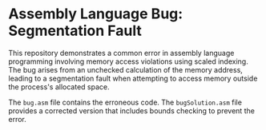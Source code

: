 # Assembly Language Bug: Segmentation Fault

This repository demonstrates a common error in assembly language programming involving memory access violations using scaled indexing. The bug arises from an unchecked calculation of the memory address, leading to a segmentation fault when attempting to access memory outside the process's allocated space.

The `bug.asm` file contains the erroneous code. The `bugSolution.asm` file provides a corrected version that includes bounds checking to prevent the error.
